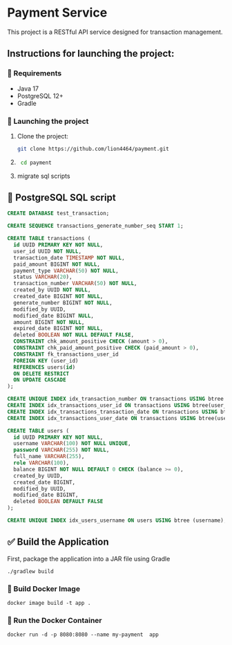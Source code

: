 # Payment Service

This project is a RESTful API service designed for transaction management.

## Instructions for launching the project:

### 📌 Requirements
- Java 17
- PostgreSQL 12+
- Gradle

### 🚀 Launching the project

1. Clone the project:
   ```bash
   git clone https://github.com/lion4464/payment.git
2. 
   ```bash 
    cd payment
3. migrate sql scripts

## 🐘 PostgreSQL SQL script
```sql
CREATE DATABASE test_transaction;

CREATE SEQUENCE transactions_generate_number_seq START 1;

CREATE TABLE transactions (
  id UUID PRIMARY KEY NOT NULL,
  user_id UUID NOT NULL,
  transaction_date TIMESTAMP NOT NULL,
  paid_amount BIGINT NOT NULL,
  payment_type VARCHAR(50) NOT NULL,
  status VARCHAR(20),
  transaction_number VARCHAR(50) NOT NULL,
  created_by UUID NOT NULL,
  created_date BIGINT NOT NULL,
  generate_number BIGINT NOT NULL,
  modified_by UUID,
  modified_date BIGINT NULL,
  amount BIGINT NOT NULL,
  expired_date BIGINT NOT NULL,
  deleted BOOLEAN NOT NULL DEFAULT FALSE,
  CONSTRAINT chk_amount_positive CHECK (amount > 0),
  CONSTRAINT chk_paid_amount_positive CHECK (paid_amount > 0),
  CONSTRAINT fk_transactions_user_id
  FOREIGN KEY (user_id)
  REFERENCES users(id)
  ON DELETE RESTRICT
  ON UPDATE CASCADE
);

CREATE UNIQUE INDEX idx_transaction_number ON transactions USING btree (transaction_number);
CREATE INDEX idx_transactions_user_id ON transactions USING btree(user_id);
CREATE INDEX idx_transactions_transaction_date ON transactions USING btree(transaction_date);
CREATE INDEX idx_transactions_user_date ON transactions USING btree(user_id, transaction_date);

CREATE TABLE users (
  id UUID PRIMARY KEY NOT NULL,
  username VARCHAR(100) NOT NULL UNIQUE,
  password VARCHAR(255) NOT NULL,
  full_name VARCHAR(255),
  role VARCHAR(100),
  balance BIGINT NOT NULL DEFAULT 0 CHECK (balance >= 0),
  created_by UUID,
  created_date BIGINT,
  modified_by UUID,
  modified_date BIGINT,
  deleted BOOLEAN DEFAULT FALSE
);

CREATE UNIQUE INDEX idx_users_username ON users USING btree (username);

```

## ✅ Build the Application

First, package the application into a JAR file using Gradle

```./gradlew build```

### 🐳 Build Docker Image
```docker image build -t app .```

###  🐳 Run the Docker Container

```docker run -d -p 8080:8080 --name my-payment  app```